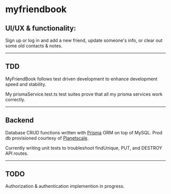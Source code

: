 # myfriendbook

## UI/UX & functionality:

Sign up or log in and add a new friend, update someone's info, or clear out some old contacts & notes.

---

## TDD

MyFriendBook follows test driven development to enhance development speed and stability.

My prismaService.test.ts test suites prove that all my prisma services work correctly.

---

## Backend

Database CRUD functions written with [Prisma](https://www.prisma.io/) ORM on top of MySQL.
Prod db provisioned courtesy of [Planetscale](https://planetscale.com/).

Currently writing unit tests to troubleshoot findUnique, PUT, and DESTROY API routes.

---

## TODO

Authorization & authentication implemention in progress.
